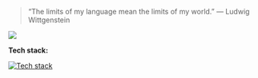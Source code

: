 > “The limits of my language mean the limits of my world.” — Ludwig Wittgenstein

![](https://www.codewars.com/users/egor7orlov/badges/small)

**Tech stack:**

[![Tech stack](https://skillicons.dev/icons?i=ts,js,nodejs,postgres,mongodb,docker,linux,aws&perline=3)](https://skillicons.dev)
